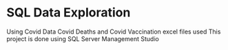 # SQL Data Exploration 
Using Covid Data
Covid Deaths and Covid Vaccination excel files used
This project is done using SQL Server Management Studio

